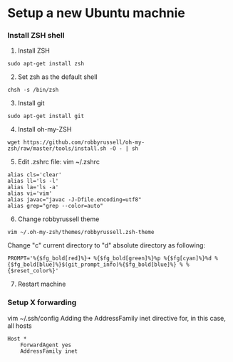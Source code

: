 # Setup a new Ubuntu machnie

### Install ZSH shell
1. Install ZSH
<pre><code>sudo apt-get install zsh</code></pre>
2. Set zsh as the default shell
<pre><code>chsh -s /bin/zsh</code></pre>
3. Install git
<pre><code>sudo apt-get install git</code></pre>
4. Install oh-my-ZSH
<pre><code>wget https://github.com/robbyrussell/oh-my-zsh/raw/master/tools/install.sh -O - | sh
</code></pre>
5. Edit .zshrc file: vim ~/.zshrc
<pre><code>alias cls='clear'
alias ll='ls -l'
alias la='ls -a'
alias vi='vim'
alias javac="javac -J-Dfile.encoding=utf8"
alias grep="grep --color=auto"
</code></pre>
6. Change robbyrussell theme
<pre><code>vim ~/.oh-my-zsh/themes/robbyrussell.zsh-theme</code></pre>
Change "c" current directory to "d" absolute directory as following:
<pre><code>PROMPT='%{$fg_bold[red]%}➜ %{$fg_bold[green]%}%p %{$fg[cyan]%}%d %{$fg_bold[blue]%}$(git_prompt_info)%{$fg_bold[blue]%} % %{$reset_color%}'
</code></pre>
7. Restart machine

### Setup X forwarding
vim ~/.ssh/config
Adding the AddressFamily inet directive for, in this case, all hosts
<pre><code>Host *
    ForwardAgent yes
    AddressFamily inet
</code></pre>
